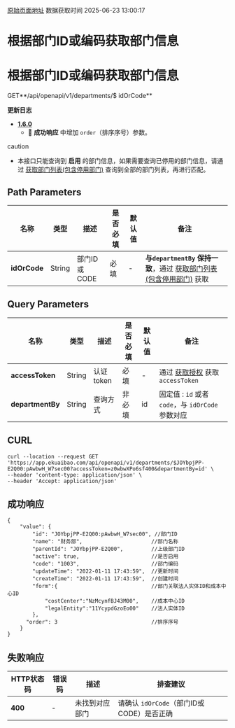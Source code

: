 [原始页面地址](https://docs.ekuaibao.com/docs/open-api/contacts/get-departments-idOrCode)
数据获取时间 2025-06-23 13:00:17

# 根据部门ID或编码获取部门信息

# 根据部门ID或编码获取部门信息  
  
GET**/api/openapi/v1/departments/$ idOrCode**

**更新日志**

  * [**1.6.0**](/updateLog/update-log#160)
    * 🐞 **成功响应** 中增加 `order`（排序序号）参数。



caution

  * 本接口只能查询到 **启用** 的部门信息，如果需要查询已停用的部门信息，请通过 [获取部门列表(包含停用部门)](/docs/open-api/corporation/get-departments) 查询到全部的部门列表，再进行匹配。



## Path Parameters​

名称| 类型| 描述| 是否必填| 默认值| 备注  
---|---|---|---|---|---  
**idOrCode**|  String| 部门ID或CODE| 必填| -| **与`departmentBy` 保持一致**，通过 [获取部门列表(包含停用部门)](/docs/open-api/corporation/get-departments) 获取  
  
## Query Parameters​

名称| 类型| 描述| 是否必填| 默认值| 备注  
---|---|---|---|---|---  
**accessToken**|  String| 认证token| 必填| -| 通过 [获取授权](/docs/open-api/getting-started/auth) 获取 `accessToken`  
**departmentBy**|  String| 查询方式| 非必填| id| 固定值 : `id` 或者 `code`，与 `idOrCode` 参数对应  
  
## CURL​
    
    
    curl --location --request GET 'https://app.ekuaibao.com/api/openapi/v1/departments/$JOYbpjPP-E2Q00:pAwbwH_W7sec00?accessToken=z0wbwXPo6sf400&departmentBy=id' \  
    --header 'content-type: application/json' \  
    --header 'Accept: application/json'  
    

## 成功响应​
    
    
    {  
        "value": {  
            "id": "JOYbpjPP-E2Q00:pAwbwH_W7sec00", //部门ID  
            "name": "财务部",                      //部门名称  
            "parentId": "JOYbpjPP-E2Q00",         //上级部门ID  
            "active": true,                       //是否启用  
            "code": "1003",                       //部门编码  
            "updateTime": "2022-01-11 17:43:59",  //更新时间  
            "createTime": "2022-01-11 17:43:59",  //创建时间  
            "form":{                              //部门关联法人实体ID和成本中心ID  
                "costCenter":"NzMcynfBJ43M00",    //成本中心ID  
                "legalEntity":"11YcypdGzoEo00"    //法人实体ID  
            },  
          "order": 3                              //排序序号  
        }  
    }  
    

## 失败响应​

HTTP状态码| 错误码| 描述| 排查建议  
---|---|---|---  
**400**|  -| 未找到对应部门| 请确认 `idOrCode`（部门ID或CODE）是否正确

